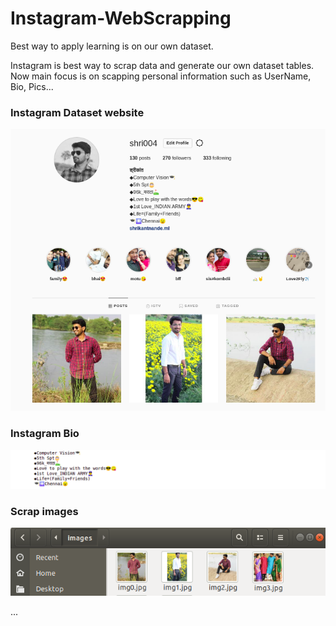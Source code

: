 # Instagram-WebScrapping
Best way to apply learning is on our own dataset.

Instagram is best way to scrap data and generate our own dataset tables. 
Now main focus is on scapping personal information such as UserName, Bio, Pics...

### Instagram Dataset website
![Real](https://raw.githubusercontent.com/ShrikantNande/Instagram-WebScrapping/main/original.png)
### Instagram Bio
![Real](https://raw.githubusercontent.com/ShrikantNande/Instagram-WebScrapping/main/Bio.png)
### Scrap images
![Plot](https://raw.githubusercontent.com/ShrikantNande/Instagram-WebScrapping/main/Scrap.png)

...
